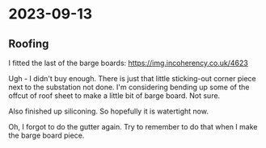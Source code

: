 # 2023-09-13

## Roofing

I fitted the last of the barge boards: https://img.incoherency.co.uk/4623

Ugh - I didn't buy enough. There is just that little sticking-out corner piece next to
the substation not done. I'm considering bending up some of the offcut of roof sheet to
make a little bit of barge board. Not sure.

Also finished up siliconing. So hopefully it is watertight now.

Oh, I forgot to do the gutter again. Try to remember to do that when I make the barge board piece.
